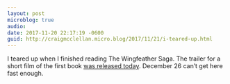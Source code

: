 ```yaml
---
layout: post
microblog: true
audio: 
date: 2017-11-20 22:17:19 -0600
guid: http://craigmcclellan.micro.blog/2017/11/21/i-teared-up.html
---
```

I teared up when I finished reading The Wingfeather Saga. The trailer for a short film of the first book [was released today](https://youtu.be/fzMTp8QuTMs). December 26 can’t get here fast enough.
